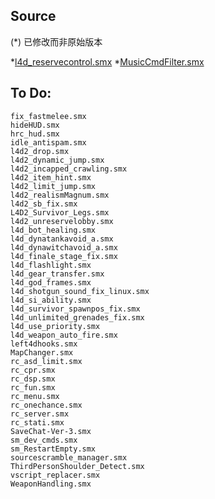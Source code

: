 ## Source
(*) 已修改而非原始版本

*[l4d_reservecontrol.smx](https://forums.alliedmods.net/showthread.php?t=334274)
*[MusicCmdFilter.smx](https://forums.alliedmods.net/showthread.php?t=317810)

## To Do:

```
fix_fastmelee.smx
hideHUD.smx
hrc_hud.smx
idle_antispam.smx
l4d2_drop.smx
l4d2_dynamic_jump.smx
l4d2_incapped_crawling.smx
l4d2_item_hint.smx
l4d2_limit_jump.smx
l4d2_realismMagnum.smx
l4d2_sb_fix.smx
L4D2_Survivor_Legs.smx
l4d2_unreservelobby.smx
l4d_bot_healing.smx
l4d_dynatankavoid_a.smx
l4d_dynawitchavoid_a.smx
l4d_finale_stage_fix.smx
l4d_flashlight.smx
l4d_gear_transfer.smx
l4d_god_frames.smx
l4d_shotgun_sound_fix_linux.smx
l4d_si_ability.smx
l4d_survivor_spawnpos_fix.smx
l4d_unlimited_grenades_fix.smx
l4d_use_priority.smx
l4d_weapon_auto_fire.smx
left4dhooks.smx
MapChanger.smx
rc_asd_limit.smx
rc_cpr.smx
rc_dsp.smx
rc_fun.smx
rc_menu.smx
rc_onechance.smx
rc_server.smx
rc_stati.smx
SaveChat-Ver-3.smx
sm_dev_cmds.smx
sm_RestartEmpty.smx
sourcescramble_manager.smx
ThirdPersonShoulder_Detect.smx
vscript_replacer.smx
WeaponHandling.smx
```
